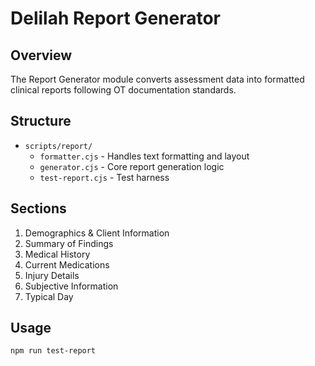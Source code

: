 # Delilah Report Generator 
 
## Overview 
The Report Generator module converts assessment data into formatted clinical reports following OT documentation standards. 
 
## Structure 
- `scripts/report/` 
  - `formatter.cjs` - Handles text formatting and layout 
  - `generator.cjs` - Core report generation logic 
  - `test-report.cjs` - Test harness 
 
## Sections 
1. Demographics & Client Information 
2. Summary of Findings 
3. Medical History 
4. Current Medications 
5. Injury Details 
6. Subjective Information 
7. Typical Day 
 
## Usage 
```bash 
npm run test-report 
``` 

